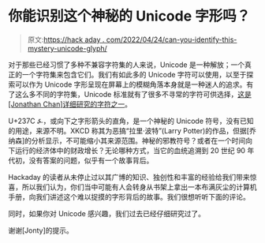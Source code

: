 # 你能识别这个神秘的 Unicode 字形吗？

> 原文:[https://hack aday . com/2022/04/24/can-you-identify-this-mystery-unicode-glyph/](https://hackaday.com/2022/04/24/can-you-identify-this-mystery-unicode-glyph/)

对于那些已经习惯了多种不兼容字符集的人来说，Unicode 是一种解放；一个真正的一个字符集来包含它们。我们有如此多的 Unicode 字符可以使用，以至于探索可以作为 Unicode 字形呈现在屏幕上的模糊角落本身就是一种迷人的追求。有了这么多不同的字符集，Unicode 标准就有了很多不寻常的字符可供选择，[这是[Jonathan Chan]详细研究的字符之一](https://ionathan.ch/2022/04/09/angzarr.html)。

U+237C ⍼，或向下之字形箭头的直角，是一个神秘的 Unicode 符号，没有已知的用途，来源不明。XKCD 称其为恶搞“拉里·波特”(Larry Potter)的作品，但据[乔纳森]的分析显示，不可能缩小其来源范围。神秘的邪教符号？或者在一个时间向下运行的经济体中的财政增长？无论哪种方式，当它的血统追溯到 20 世纪 90 年代初，没有答案的问题，似乎有一个故事背后。

Hackaday 的读者从未停止过以其广博的知识、独创性和丰富的经验给我们带来惊喜，所以我们认为，你们当中可能有人会转身从书架上拿出一本布满灰尘的计算机手册，向我们讲述这个难以捉摸的字形背后的故事。我们很想听听下面的评论。

同时，如果你对 Unicode 感兴趣，我们过去已经仔细研究过了。

谢谢[Jonty]的提示。